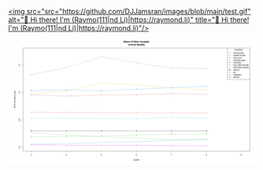 [<img src="src="https://github.com/DJJamsran/images/blob/main/test.gif" alt="👋 Hi there! I'm (Raymo(111|nd Li)|https://raymond.li)" title="👋 Hi there! I'm (Raymo(111|nd Li)|https://raymond.li)"/>](https://raymond.li/)




<img align="center" alt="GIF" src="https://github.com/DJJamsran/images/blob/main/snp1.png" width="700"/>
